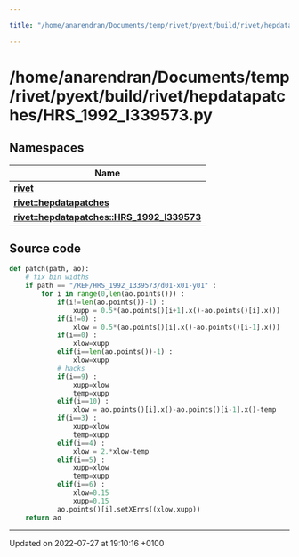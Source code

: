 ```yaml
---

title: "/home/anarendran/Documents/temp/rivet/pyext/build/rivet/hepdatapatches/HRS_1992_I339573.py"

---
```


# /home/anarendran/Documents/temp/rivet/pyext/build/rivet/hepdatapatches/HRS_1992_I339573.py



## Namespaces

| Name           |
| -------------- |
| **[rivet](http://example.org/namespaces/namespacerivet/)**  |
| **[rivet::hepdatapatches](http://example.org/namespaces/namespacerivet_1_1hepdatapatches/)**  |
| **[rivet::hepdatapatches::HRS_1992_I339573](http://example.org/namespaces/namespacerivet_1_1hepdatapatches_1_1hrs__1992__i339573/)**  |




## Source code

```python
def patch(path, ao):
    # fix bin widths
    if path == "/REF/HRS_1992_I339573/d01-x01-y01" :
        for i in range(0,len(ao.points())) :
            if(i!=len(ao.points())-1) :
                xupp = 0.5*(ao.points()[i+1].x()-ao.points()[i].x())
            if(i!=0) :
                xlow = 0.5*(ao.points()[i].x()-ao.points()[i-1].x())
            if(i==0) :
                xlow=xupp
            elif(i==len(ao.points())-1) :
                xlow=xupp
            # hacks
            if(i==9) :
                xupp=xlow
                temp=xupp
            elif(i==10) :
                xlow = ao.points()[i].x()-ao.points()[i-1].x()-temp
            if(i==3) :
                xupp=xlow
                temp=xupp
            elif(i==4) :
                xlow = 2.*xlow-temp
            elif(i==5) :
                xupp=xlow
                temp=xupp
            elif(i==6) :
                xlow=0.15
                xupp=0.15
            ao.points()[i].setXErrs((xlow,xupp))
    return ao
```


-------------------------------

Updated on 2022-07-27 at 19:10:16 +0100
